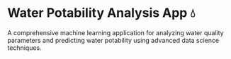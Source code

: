 # Water Potability Analysis App 💧

A comprehensive machine learning application for analyzing water quality parameters and predicting water potability using advanced data science techniques.

